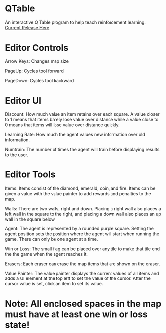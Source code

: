 # QTable
An interactive Q Table program to help teach reinforcement learning. [Current Release Here](https://github.com/bioa10/QTable/releases/tag/V1)

# Editor Controls
Arrow Keys: Changes map size

PageUp: Cycles tool forward

PageDown: Cycles tool backward

# Editor UI
Discount: How much value an item retains over each square. A value closer to 1 means that items barely lose value over distance while a value close to 0 means that items will lose value over distance quickly.

Learning Rate: How much the agent values new information over old information.

Numtrain: The number of times the agent will train before displaying results to the user.

# Editor Tools
Items: Items consist of the diamond, emerald, coin, and fire. Items can be given a value with the value painter to add rewards and penalties to the map.

Walls: There are two walls, right and down. Placing a right wall also places a left wall in the square to the right, and placing a down wall also places an up wall in the square below.

Agent: The agent is represented by a rounded purple square. Setting the agent position sets the position where the agent will start when running the game. There can only be one agent at a time. 

Win or Loss: The small flag can be placed over any tile to make that tile end the the game when the agent reaches it.

Erasers: Each eraser can erase the map items that are shown on the eraser.

Value Painter: The value painter displays the current values of all items and adds a UI element at the top left to set the value of the cursor. After the cursor value is set, click an item to set its value.

# Note: All enclosed spaces in the map must have at least one win or loss state!
